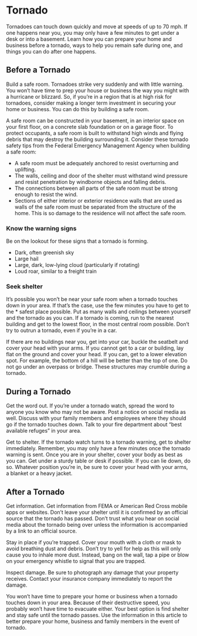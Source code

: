 # Tornado
 
Tornadoes can touch down quickly and move at speeds of up to 70 mph. If one happens near you, you may only have a few minutes to get under a desk or into a basement. Learn how you can prepare your home and business before a tornado, ways to help you remain safe during one, and things you can do after one happens.
 
## Before a Tornado
Build a safe room. Tornadoes strike very suddenly and with little warning. You won’t have time to prep your house or business the way you might with a hurricane or blizzard. So, if you’re in a region that is at high risk for tornadoes, consider making a longer term investment in securing your home or business. You can do this by building a safe room.
 
A safe room can be constructed in your basement, in an interior space on your first floor, on a concrete slab foundation or on a garage floor. To protect occupants, a safe room is built to withstand high winds and flying debris that may destroy the building surrounding it. Consider these tornado safety tips from the Federal Emergency Management Agency when building a safe room:
 
* A safe room must be adequately anchored to resist overturning and uplifting.
* The walls, ceiling and door of the shelter must withstand wind pressure and resist penetration by windborne objects and falling debris.
* The connections between all parts of the safe room must be strong enough to resist the wind.
* Sections of either interior or exterior residence walls that are used as walls of the safe room must be separated from the structure of the home. This is so damage to the residence will not affect the safe room.
### Know the warning signs

Be on the lookout for these signs that a tornado is forming.
 
* Dark, often greenish sky
* Large hail
* Large, dark, low-lying cloud (particularly if rotating)
* Loud roar, similar to a freight train
### Seek shelter

It’s possible you won’t be near your safe room when a tornado touches down in your area. If that’s the case, use the few minutes you have to get to the * safest place possible. Put as many walls and ceilings between yourself and the tornado as you can. If a tornado is coming, run to the nearest building and get to the lowest floor, in the most central room possible. Don’t try to outrun a tornado, even if you’re in a car.
 
If there are no buildings near you, get into your car, buckle the seatbelt and cover your head with your arms. If you cannot get to a car or building, lay flat on the ground and cover your head. If you can, get to a lower elevation spot. For example, the bottom of a hill will be better than the top of one. Do not go under an overpass or bridge. These structures may crumble during a tornado.
 
## During a Tornado
Get the word out. If you’re under a tornado watch, spread the word to anyone you know who may not be aware. Post a notice on social media as well. Discuss with your family members and employees where they should go if the tornado touches down. Talk to your fire department about “best available refuges” in your area. 
 
Get to shelter. If the tornado watch turns to a tornado warning, get to shelter immediately. Remember, you may only have a few minutes once the tornado warning is sent. Once you are in your shelter, cover your body as best as you can. Get under a sturdy table or desk if possible. If you can lie down, do so. Whatever position you’re in, be sure to cover your head with your arms, a blanket or a heavy jacket.
 
## After a Tornado
Get information. Get information from FEMA or American Red Cross mobile apps or websites. Don’t leave your shelter until it is confirmed by an official source that the tornado has passed. Don’t trust what you hear on social media about the tornado being over unless the information is accompanied by a link to an official source.
 
Stay in place if you’re trapped. Cover your mouth with a cloth or mask to avoid breathing dust and debris. Don’t try to yell for help as this will only cause you to inhale more dust. Instead, bang on the wall, tap a pipe or blow on your emergency whistle to signal that you are trapped.
 
Inspect damage. Be sure to photograph any damage that your property receives. Contact your insurance company immediately to report the damage.
 
You won’t have time to prepare your home or business when a tornado touches down in your area. Because of their destructive speed, you probably won’t have time to evacuate either. Your best option is find shelter and stay safe until the tornado passes. Use the information in this article to better prepare your home, business and family members in the event of tornado.